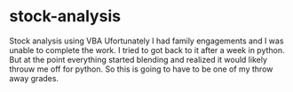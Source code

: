 # stock-analysis
Stock analysis using VBA
Ufortunately I had family engagements and I was unable to complete the work. I tried to got back to it after a week in python. But at the point everything 
started blending and realized it would likely throuw me off for python. So this is going to have to be one of my throw away grades.
